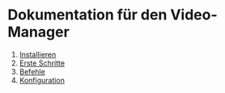 # Dokumentation für den Video-Manager

1. [Installieren](./installing.md)
2. [Erste Schritte](./getting-started.md)
3. [Befehle](./commands/index.md)
4. [Konfiguration](./configuration.md)